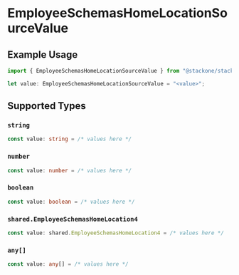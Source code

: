 # EmployeeSchemasHomeLocationSourceValue

## Example Usage

```typescript
import { EmployeeSchemasHomeLocationSourceValue } from "@stackone/stackone-client-ts/sdk/models/shared";

let value: EmployeeSchemasHomeLocationSourceValue = "<value>";
```

## Supported Types

### `string`

```typescript
const value: string = /* values here */
```

### `number`

```typescript
const value: number = /* values here */
```

### `boolean`

```typescript
const value: boolean = /* values here */
```

### `shared.EmployeeSchemasHomeLocation4`

```typescript
const value: shared.EmployeeSchemasHomeLocation4 = /* values here */
```

### `any[]`

```typescript
const value: any[] = /* values here */
```


